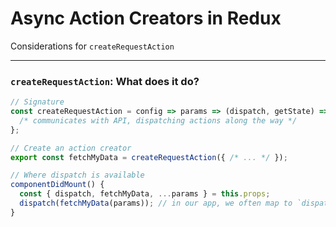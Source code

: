 # Async Action Creators in Redux

Considerations for `createRequestAction`

---

### `createRequestAction`: What does it do?

```js
// Signature
const createRequestAction = config => params => (dispatch, getState) => {
  /* communicates with API, dispatching actions along the way */
};

// Create an action creator
export const fetchMyData = createRequestAction({ /* ... */ });

// Where dispatch is available
componentDidMount() {
  const { dispatch, fetchMyData, ...params } = this.props;
  dispatch(fetchMyData(params)); // in our app, we often map to `dispatch` in `connect`
}
```
